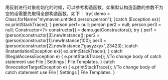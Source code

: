 ﻿---
layout: post
titile: about reflection
category: java
tags: [reflection, java]
---
用反射进行对象初始化的时候，可以参考构造函数，如果默认构造函数的参数不为空的话需要先取得全部构造函数，如下：
    try{
        demo = Class.forName("mymaven.untitled.person.person");
    }catch (Exception ex){
        ex.printStackTrace();
    }
    person per1= null;
    person per2 = null;
    person per3  = null;
    Constructor<?> constructor[] = demo.getConstructors();
    try {
        per1 = (person)constructor[3].newInstance();
        per2 = (person)constructor[1].newInstance(100);
        per3 = (person)constructor[2].newInstance("gayyzxyx",23423);
    }catch (InstantiationException ex){
    ex.printStackTrace();
        } catch (IllegalAccessException e) {
            e.printStackTrace();  //To change body of catch statement use File | Settings | File Templates.
        } catch (InvocationTargetException e) {
    e.printStackTrace();  //To change body of catch statement use File | Settings | File Templates.
    }
